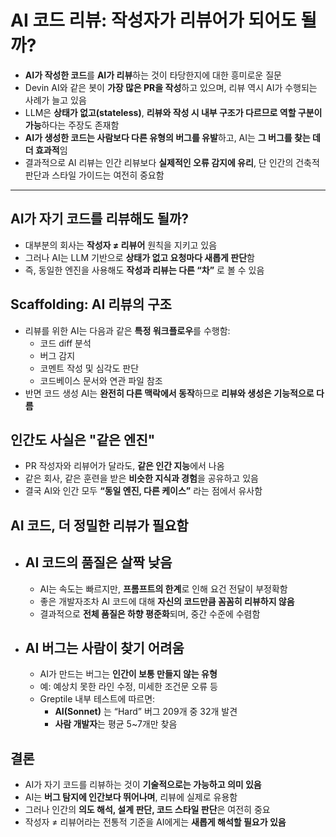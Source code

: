 # AI 코드 리뷰: 작성자가 리뷰어가 되어도 될까?


* **AI가 작성한 코드**를 **AI가 리뷰**하는 것이 타당한지에 대한 흥미로운 질문
* Devin AI와 같은 봇이 **가장 많은 PR을 작성**하고 있으며, 리뷰 역시 AI가 수행되는 사례가 늘고 있음
* LLM은 **상태가 없고(stateless)**, **리뷰와 작성 시 내부 구조가 다르므로 역할 구분이 가능**하다는 주장도 존재함
* **AI가 생성한 코드는 사람보다 다른 유형의 버그를 유발**하고, AI는 **그 버그를 찾는 데 더 효과적**임
* 결과적으로 AI 리뷰는 인간 리뷰보다 **실제적인 오류 감지에 유리**, 단 인간의 건축적 판단과 스타일 가이드는 여전히 중요함

---

AI가 자기 코드를 리뷰해도 될까?
-------------------

* 대부분의 회사는 **작성자 ≠ 리뷰어** 원칙을 지키고 있음
* 그러나 AI는 LLM 기반으로 **상태가 없고 요청마다 새롭게 판단**함
* 즉, 동일한 엔진을 사용해도 **작성과 리뷰는 다른 “차”** 로 볼 수 있음

Scaffolding: AI 리뷰의 구조
----------------------

* 리뷰를 위한 AI는 다음과 같은 **특정 워크플로우**를 수행함:
  + 코드 diff 분석
  + 버그 감지
  + 코멘트 작성 및 심각도 판단
  + 코드베이스 문서와 연관 파일 참조
* 반면 코드 생성 AI는 **완전히 다른 맥락에서 동작**하므로 **리뷰와 생성은 기능적으로 다름**

인간도 사실은 "같은 엔진"
---------------

* PR 작성자와 리뷰어가 달라도, **같은 인간 지능**에서 나옴
* 같은 회사, 같은 훈련을 받은 **비슷한 지식과 경험**을 공유하고 있음
* 결국 AI와 인간 모두 **“동일 엔진, 다른 케이스”** 라는 점에서 유사함

AI 코드, 더 정밀한 리뷰가 필요함
--------------------

* AI 코드의 품질은 살짝 낮음
  ----------------

  + AI는 속도는 빠르지만, **프롬프트의 한계**로 인해 요건 전달이 부정확함
  + 좋은 개발자조차 AI 코드에 대해 **자신의 코드만큼 꼼꼼히 리뷰하지 않음**
  + 결과적으로 **전체 품질은 하향 평준화**되며, 중간 수준에 수렴함
* AI 버그는 사람이 찾기 어려움
  -----------------

  + AI가 만드는 버그는 **인간이 보통 만들지 않는 유형**
  + 예: 예상치 못한 라인 수정, 미세한 조건문 오류 등
  + Greptile 내부 테스트에 따르면:
    - **AI(Sonnet)** 는 “Hard” 버그 209개 중 32개 발견
    - **사람 개발자**는 평균 5~7개만 찾음

결론
--

* AI가 자기 코드를 리뷰하는 것이 **기술적으로는 가능하고 의미 있음**
* AI는 **버그 탐지에 인간보다 뛰어나며**, 리뷰에 실제로 유용함
* 그러나 인간의 **의도 해석, 설계 판단, 코드 스타일 판단**은 여전히 중요
* 작성자 ≠ 리뷰어라는 전통적 기준을 AI에게는 **새롭게 해석할 필요가 있음**
